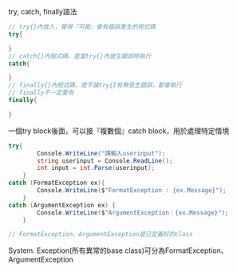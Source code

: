 try, catch, finally語法
``` c#
// try{}內放入，覺得『可能』會有錯誤產生的程式碼
try{

}
// catch{}內程式碼，是當try{}內發生錯誤時執行
catch{

}
// finally{}內程式碼，是不論try{}有無發生錯誤，都會執行
// finally不一定要有
finally{

}
```

一個try block後面，可以接『複數個』catch block，用於處理特定情境

``` c#
try{
        Console.WriteLine("請輸入userinput");
        string userinput = Console.ReadLine();
        int input = int.Parse(userinput);
    }
catch (FormatException ex){
        Console.WriteLine($"FormatException : {ex.Message}");
    }
catch (ArgumentException ex) {
        Console.WriteLine($"ArgumentException：{ex.Message}");
    }

// FormatException、ArgumentException是已定義好的class
```
System. Exception(所有異常的base class)可分為FormatException、ArgumentException

